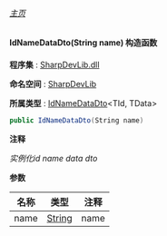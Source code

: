 ###### [主页](./Index.md "主页")

#### IdNameDataDto(String name) 构造函数

**程序集** : [SharpDevLib.dll](./SharpDevLib.assembly.md "SharpDevLib.dll")

**命名空间** : [SharpDevLib](./SharpDevLib.namespace.md "SharpDevLib")

**所属类型** : [IdNameDataDto](./SharpDevLib.IdNameDataDto.2.md "IdNameDataDto")\<TId, TData\>

``` csharp
public IdNameDataDto(String name)
```
**注释**

*实例化id name data dto*


**参数**

|名称|类型|注释|
|---|---|---|
|name|[String](https://learn.microsoft.com/en-us/dotnet/api/system.string "String")|name|


